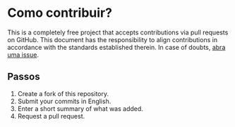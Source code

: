 # Como contribuir?

This is a completely free project that accepts contributions via pull requests on GitHub. This document has the responsibility to align contributions in accordance with the standards established therein. In case of doubts, [abra uma issue](https://github.com/wmlavrador/the-wallet/issues/new).

## Passos

1. Create a fork of this repository.
2. Submit your commits in English.
3. Enter a short summary of what was added.
4. Request a pull request.
